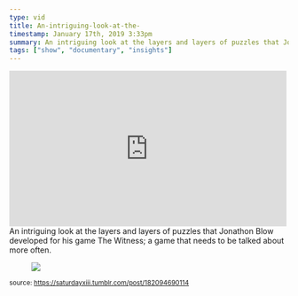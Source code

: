 ```yaml
---
type: vid
title: An-intriguing-look-at-the-
timestamp: January 17th, 2019 3:33pm
summary: An intriguing look at the layers and layers of puzzles that Jonathon Blow developed for his game The Witness a game that needs to be talked about more
tags: ["show", "documentary", "insights"]
---
```

<iframe width="500" height="281"  id="youtube_iframe" src="https://www.youtube.com/embed/YdSdvIRkkDY?feature=oembed&amp;enablejsapi=1&amp;origin=http://safe.txmblr.com&amp;wmode=opaque" frameborder="0" allow="accelerometer; autoplay; clipboard-write; encrypted-media; gyroscope; picture-in-picture" allowfullscreen></iframe>                    
                                            <div class="caption">
An intriguing look at the layers and layers of puzzles that Jonathon Blow developed for his game The Witness; a game that needs to be talked about more often.
<figure class="tmblr-full" data-orig-height="325" data-orig-width="500"><img src="https://64.media.tumblr.com/6225571dfe9b48c1d44a9d553bc631af/tumblr_inline_plhyo8uhOP1rnrp45_540.gif" data-orig-height="325" data-orig-width="500"/></figure> 
                                                    
<small>source: https://saturdayxiii.tumblr.com/post/182094690114</small>